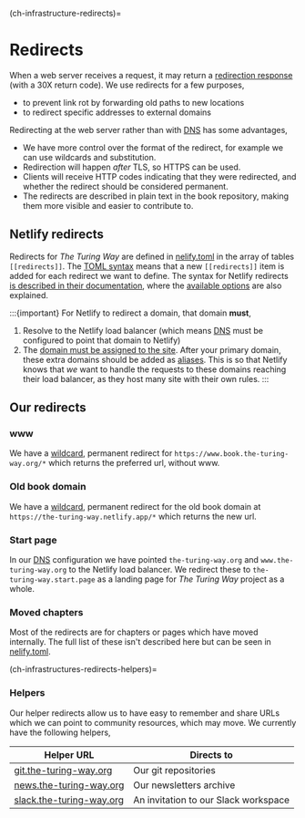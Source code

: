 (ch-infrastructure-redirects)=
# Redirects

When a web server receives a request, it may return a [redirection response](https://developer.mozilla.org/en-US/docs/Web/HTTP/Reference/Status#redirection_messages) (with a 30X return code).
We use redirects for a few purposes,

- to prevent link rot by forwarding old paths to new locations
- to redirect specific addresses to external domains

Redirecting at the web server rather than with [DNS](#ch-infrastructure-dns) has some advantages,

- We have more control over the format of the redirect, for example we can use wildcards and substitution.
- Redirection will happen _after_ TLS, so HTTPS can be used.
- Clients will receive HTTP codes indicating that they were redirected, and whether the redirect should be considered permanent.
- The redirects are described in plain text in the book repository, making them more visible and easier to contribute to.

## Netlify redirects

Redirects for _The Turing Way_ are defined in [nelify.toml](https://github.com/the-turing-way/the-turing-way/blob/main/netlify.toml) in the array of tables `[[redirects]]`.
The [TOML syntax](https://toml.io/en/v1.0.0#array-of-tables) means that a new `[[redirects]]` item is added for each redirect we want to define.
The syntax for Netlify redirects [is described in their documentation](https://docs.netlify.com/routing/redirects/#syntax-for-the-netlify-configuration-file), where the [available options](https://docs.netlify.com/routing/redirects/redirect-options) are also explained.

:::{important}
For Netlify to redirect a domain, that domain **must**,

1. Resolve to the Netlify load balancer (which means [DNS](#ch-infrastructure-dns) must be configured to point that domain to Netlify)
2. The [domain must be assigned to the site](https://docs.netlify.com/routing/redirects/redirect-options/#domain-level-redirects).
   After your primary domain, these extra domains should be added as [aliases](https://docs.netlify.com/domains/configure-domains/add-a-domain-alias/).
   This is so that Netlify knows that _we_ want to handle the requests to these domains reaching their load balancer, as they host many site with their own rules.
:::

## Our redirects

### www

We have a [wildcard](https://docs.netlify.com/routing/redirects/redirect-options/#splats), permanent redirect for `https://www.book.the-turing-way.org/*` which returns the preferred url, without www.

### Old book domain

We have a [wildcard](https://docs.netlify.com/routing/redirects/redirect-options/#splats), permanent redirect for the old book domain at `https://the-turing-way.netlify.app/*` which returns the new url.

### Start page

In our [DNS](#ch-infrastructure-dns) configuration we have pointed `the-turing-way.org` and `www.the-turing-way.org` to the Netlify load balancer. We redirect these to `the-turing-way.start.page` as a landing page for _The Turing Way_ project as a whole.

### Moved chapters

Most of the redirects are for chapters or pages which have moved internally.
The full list of these isn't described here but can be seen in [nelify.toml](https://github.com/the-turing-way/the-turing-way/blob/main/netlify.toml).

(ch-infrastructures-redirects-helpers)=
### Helpers

Our helper redirects allow us to have easy to remember and share URLs which we can point to community resources, which may move.
We currently have the following helpers,

| Helper URL                                                   | Directs to                           |
| ---                                                          | ---                                  |
| [git.the-turing-way.org](https://git.the-turing-way.org)     | Our git repositories                 |
| [news.the-turing-way.org](https://news.the-turing-way.org)   | Our newsletters archive              |
| [slack.the-turing-way.org](https://slack.the-turing-way.org) | An invitation to our Slack workspace |
